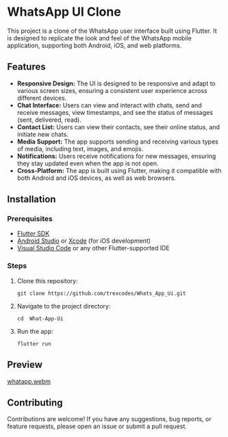 
# WhatsApp UI Clone

This project is a clone of the WhatsApp user interface built using Flutter. It is designed to replicate the look and feel of the WhatsApp mobile application, supporting both Android, iOS, and web platforms.

## Features

- **Responsive Design:** The UI is designed to be responsive and adapt to various screen sizes, ensuring a consistent user experience across different devices.
- **Chat Interface:** Users can view and interact with chats, send and receive messages, view timestamps, and see the status of messages (sent, delivered, read).
- **Contact List:** Users can view their contacts, see their online status, and initiate new chats.
- **Media Support:** The app supports sending and receiving various types of media, including text, images, and emojis.
- **Notifications:** Users receive notifications for new messages, ensuring they stay updated even when the app is not open.
- **Cross-Platform:** The app is built using Flutter, making it compatible with both Android and iOS devices, as well as web browsers.

## Installation

### Prerequisites

- [Flutter SDK](https://flutter.dev/docs/get-started/install)
- [Android Studio](https://developer.android.com/studio) or [Xcode](https://developer.apple.com/xcode/) (for iOS development)
- [Visual Studio Code](https://code.visualstudio.com/) or any other Flutter-supported IDE

### Steps

1. Clone this repository:

   ```
   git clone https://github.com/trexcodes/Whats_App_Ui.git
   ```

2. Navigate to the project directory:

   ```
   cd  What-App-Ui
   ```

3. Run the app:

   ```
   flutter run
   ```

## Preview
[whatapp.webm](https://github.com/trexcodes/Whats_App_Ui/assets/161208708/c1250e66-3b88-4a24-85a0-f0e3852d8221)


## Contributing

Contributions are welcome! If you have any suggestions, bug reports, or feature requests, please open an issue or submit a pull request.
